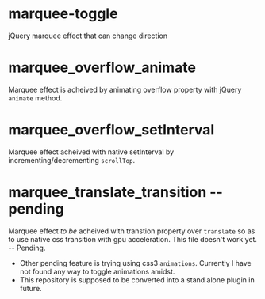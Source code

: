# marquee-toggle
jQuery marquee effect that can change direction


# marquee_overflow_animate  
Marquee effect is acheived by animating overflow property with jQuery `animate` method.  

# marquee_overflow_setInterval  
Marquee effect acheived with native setInterval by incrementing/decrementing `scrollTop`.  

# marquee_translate_transition -- pending
Marquee effect _to be_ acheived with transtion property over `translate` so as to use native css transition with gpu acceleration. This file doesn't work yet. -- Pending.  

- Other pending feature is trying using css3 `animations`. Currently I have not found any way to toggle animations amidst. 
- This repository is supposed to be converted into a stand alone plugin in future.


